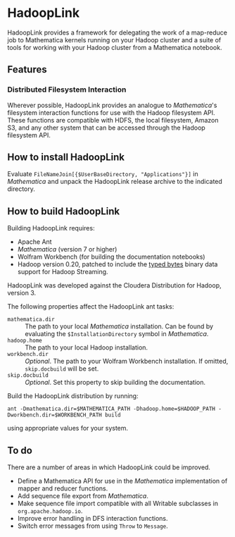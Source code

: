 # HadoopLink #

HadoopLink provides a framework for delegating the work of a
map-reduce job to Mathematica kernels running on your Hadoop cluster
and a suite of tools for working with your Hadoop cluster from a
Mathematica notebook.

## Features ##

### Distributed Filesystem Interaction ###

Wherever possible, HadoopLink provides an analogue to _Mathematica_'s filesystem interaction functions for use with the Hadoop filesystem API. These functions are compatible with HDFS, the local filesystem, Amazon S3, and any other system that can be accessed through the Hadoop filesystem API.

## How to install HadoopLink ##

Evaluate `FileNameJoin[{$UserBaseDirectory, "Applications"}]` in _Mathematica_ and unpack the HadoopLink release archive
to the indicated directory.

## How to build HadoopLink ##

Building HadoopLink requires:

* Apache Ant
* _Mathematica_ (version 7 or higher)
* Wolfram Workbench (for building the documentation notebooks)
* Hadoop version 0.20, patched to include the [typed bytes][tb] binary data support for Hadoop Streaming.

HadoopLink was developed against the Cloudera Distribution for Hadoop, version 3.

[tb]: https://issues.apache.org/jira/browse/HADOOP-1722

The following properties affect the HadoopLink ant tasks:

<dl>

<dt><code>mathematica.dir</code></dt>
<dd>The path to your local <em>Mathematica</em> installation. Can be found by evaluating the
 <code>$InstallationDirectory</code> symbol in <em>Mathematica</em>.</dd>

<dt><code>hadoop.home</code></dt>
<dd>The path to your local Hadoop installation.</dd>

<dt><code>workbench.dir</code></dt>
<dd><em>Optional</em>. The path to your Wolfram Workbench installation. If omitted, <code>skip.docbuild</code>
 will be set.</dd>

<dt><code>skip.docbuild</code></dt>
<dd><em>Optional</em>. Set this property to skip building the documentation.</dd>

</dl>

Build the HadoopLink distribution by running:

`ant -Dmathematica.dir=$MATHEMATICA_PATH -Dhadoop.home=$HADOOP_PATH -Dworkbench.dir=$WORKBENCH_PATH build`

using appropriate values for your system.

## To do ##

There are a number of areas in which HadoopLink could be improved.

- Define a Mathematica API for use in the _Mathematica_ implementation of mapper and reducer functions.
- Add sequence file export from _Mathematica_.
- Make sequence file import compatible with all Writable subclasses in `org.apache.hadoop.io`.
- Improve error handling in DFS interaction functions.
- Switch error messages from using <code>Throw</code> to <code>Message</code>.
